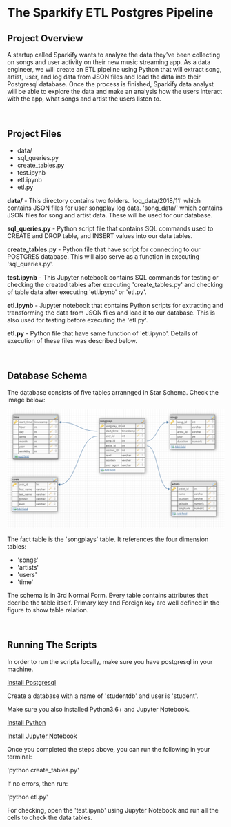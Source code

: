 # The Sparkify ETL Postgres Pipeline

## Project Overview
   A startup called Sparkify wants to analyze the data they've been collecting on songs and user activity on their new music streaming app.
As a data engineer, we will create an ETL pipeline using Python that will extract song, artist, user, and log data from JSON files and load
the data into their Postgresql database. Once the process is finished, Sparkify data analyst will be able to explore the data and make an analysis
how the users interact with the app, what songs and artist the users listen to.

<br>

## Project Files
- data/
- sql_queries.py
- create_tables.py
- test.ipynb
- etl.ipynb
- etl.py


**data/** - This directory contains two folders. 'log_data/2018/11' which contains JSON files for user songplay log data.
'song_data/' which contains JSON files for song and artist data. These will be used for our database.

**sql_queries.py** - Python script file that contains SQL commands used to CREATE and DROP table, and INSERT values into our data tables. 

**create_tables.py** - Python file that have script for connecting to our POSTGRES database. This will also serve as a function
in executing 'sql_queries.py'.

**test.ipynb** - This Jupyter notebook contains SQL commands for testing or checking the created tables after executing 'create_tables.py' and
checking of table data after executing 'etl.ipynb' or 'etl.py'.

**etl.ipynb** - Jupyter notebook that contains Python scripts for extracting and transforming the data from JSON files and load it to our database.
This is also used for testing before executing the 'etl.py'.

**etl.py** - Python file that have same function of 'etl.ipynb'. Details of execution of these files was described below.

<br>

## Database Schema

The database consists of five tables arrannged in Star Schema. Check the image below:

<img src="sparkify_schema.png" alt="Database Schema" width="800"/>

The fact table is the 'songplays' table. It references the four dimension tables:
- 'songs'
- 'artists'
- 'users'
- 'time'

The schema is in 3rd Normal Form. Every table contains attributes that decribe the table itself. Primary key
and Foreign key are well defined in the figure to show table relation.

<br>

## Running The Scripts

In order to run the scripts locally, make sure you have postgresql in your machine.

[Install Postgresql](https://www.postgresql.org/download/)

Create a database with a name of 'studentdb' and user is 'student'.

Make sure you also installed Python3.6+ and Jupyter Notebook.

[Install Python](https://www.python.org/downloads/)

[Install Jupyter Notebook](https://jupyter.org/install)

Once you completed the steps above, you can run the following in your terminal:

'python create_tables.py'

If no errors, then run:

'python etl.py'

For checking, open the 'test.ipynb' using Jupyter Notebook and run all the cells to check the data tables.




